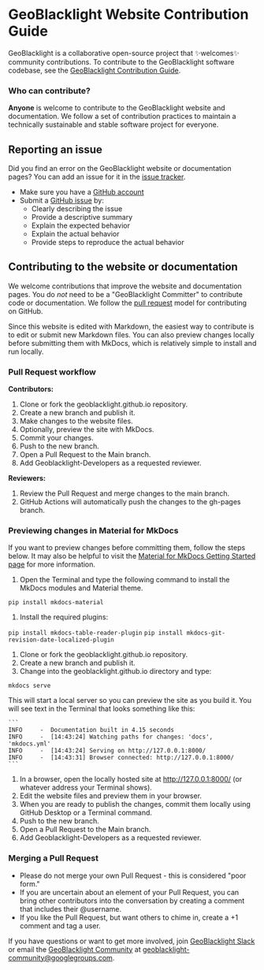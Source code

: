 # GeoBlacklight Website Contribution Guide
GeoBlacklight is a collaborative open-source project that :sparkles:welcomes:sparkles: community contributions. To contribute to the GeoBlacklight software codebase, see the [GeoBlacklight Contribution Guide](https://github.com/geoblacklight/geoblacklight/blob/main/CONTRIBUTING.md).

### Who can contribute?
**Anyone** is welcome to contribute to the GeoBlacklight website and documentation. We follow a set of contribution practices to maintain a technically sustainable and stable software project for everyone.

## Reporting an issue
Did you find an error on the GeoBlacklight website or documentation pages? You can add an issue for it in the [issue tracker](https://github.com/geoblacklight/geoblacklight.github.io/issues).

 - Make sure you have a [GitHub account](https://github.com/signup/free)
 - Submit a [GitHub issue](./issues) by:
    - Clearly describing the issue
    - Provide a descriptive summary
    - Explain the expected behavior
    - Explain the actual behavior
    - Provide steps to reproduce the actual behavior

## Contributing to the website or documentation
We welcome contributions that improve the website and documentation pages. You do *not* need to be a "GeoBlacklight Committer" to contribute code or documentation. We follow the [pull request](https://help.github.com/articles/using-pull-requests/) model for contributing on GitHub.

Since this website is edited with Markdown, the easiest way to contribute is to edit or submit new Markdown files.  You can also preview changes locally before submitting them with MkDocs, which is relatively simple to install and run locally.

### Pull Request workflow

**Contributors:**

1. Clone or fork the geoblacklight.github.io repository.
1. Create a new branch and publish it.
1. Make changes to the website files.
1. Optionally, preview the site with MkDocs.
1. Commit your changes.
1. Push to the new branch.
1. Open a Pull Request to the Main branch.
1. Add Geoblacklight-Developers as a requested reviewer.

**Reviewers:**

1. Review the Pull Request and merge changes to the main branch.
1. GitHub Actions will automatically push the changes to the gh-pages branch.


### Previewing changes in Material for MkDocs

If you want to preview changes before committing them, follow the steps below. It may also be helpful to visit the [Material for MkDocs Getting Started page](https://squidfunk.github.io/mkdocs-material/getting-started/) for more information.

1. Open the Terminal and type the following command to install the MkDocs modules and Material theme.

  `pip install mkdocs-material`

1. Install the required plugins:

  `pip install mkdocs-table-reader-plugin`
  `pip install mkdocs-git-revision-date-localized-plugin`

1. Clone or fork the geoblacklight.github.io repository.
1. Create a new branch and publish it.
1. Change into the geoblacklight.github.io directory and type:

  `mkdocs serve`
  
  This will start a local server so you can preview the site as you build it. You will see text in the Terminal that looks something like this:

	```
	INFO     -  Documentation built in 4.15 seconds
	INFO     -  [14:43:24] Watching paths for changes: 'docs', 'mkdocs.yml'
	INFO     -  [14:43:24] Serving on http://127.0.0.1:8000/
	INFO     -  [14:43:31] Browser connected: http://127.0.0.1:8000/
	```

1. In a browser, open the locally hosted site at http://127.0.0.1:8000/ (or whatever address your Terminal shows).
1. Edit the website files and preview them in your browser.
1. When you are ready to publish the changes, commit them locally using GitHub Desktop or a Terminal command.
1. Push to the new branch.
1. Open a Pull Request to the Main branch.
1. Add Geoblacklight-Developers as a requested reviewer.

### Merging a Pull Request

- Please do not merge your own Pull Request - this is considered "poor form."
- If you are uncertain about an element of your Pull Request, you can bring other contributors into the conversation by creating a comment that includes their @username.
- If you like the Pull Request, but want others to chime in, create a +1 comment and tag a user.

If you have questions or want to get more involved, join [GeoBlacklight Slack](https://geoblacklight.slack.com/join/shared_invite/zt-1p7dcay40-Ye_WTt5_iCqU8rDjzhkoWw#/shared-invite/email) or email the [GeoBlacklight Community](https://groups.google.com/g/geoblacklight-community) at geoblacklight-community@googlegroups.com.